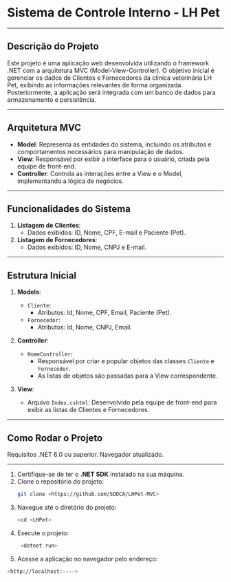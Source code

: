 # Sistema de Controle Interno - LH Pet

---

## Descrição do Projeto
Este projeto é uma aplicação web desenvolvida utilizando o framework .NET com a arquitetura MVC (Model-View-Controller). O objetivo inicial é gerenciar os dados de Clientes e Fornecedores da clínica veterinária LH Pet, exibindo as informações relevantes de forma organizada. Posteriormente, a aplicação será integrada com um banco de dados para armazenamento e persistência.

---

## Arquitetura MVC
- **Model**: Representa as entidades do sistema, incluindo os atributos e comportamentos necessários para manipulação de dados.
- **View**: Responsável por exibir a interface para o usuário, criada pela equipe de front-end.
- **Controller**: Controla as interações entre a View e o Model, implementando a lógica de negócios.

---

## Funcionalidades do Sistema
1. **Listagem de Clientes**:
   - Dados exibidos: ID, Nome, CPF, E-mail e Paciente (Pet).
2. **Listagem de Fornecedores**:
   - Dados exibidos: ID, Nome, CNPJ e E-mail.

---

## Estrutura Inicial
1. **Models**:
   - `Cliente`:
     - Atributos: Id, Nome, CPF, Email, Paciente (Pet).
   - `Fornecedor`:
     - Atributos: Id, Nome, CNPJ, Email.

2. **Controller**:
   - `HomeController`: 
     - Responsável por criar e popular objetos das classes `Cliente` e `Fornecedor`.
     - As listas de objetos são passadas para a View correspondente.

3. **View**:
   - Arquivo `Index.cshtml`: Desenvolvido pela equipe de front-end para exibir as listas de Clientes e Fornecedores.

---

## Como Rodar o Projeto

Requisitos
    .NET 6.0 ou superior.
    Navegador atualizado.

---

1. Certifique-se de ter o **.NET SDK** instalado na sua máquina.
2. Clone o repositório do projeto:
   ```bash
   git clone <https://github.com/SDDCA/LHPet-MVC>
   
3. Navegue até o diretório do projeto:
   ```bash
   <cd <LHPet>
   
4. Execute o projeto:
   ```bash
    <dotnet run>

6. Acesse a aplicação no navegador pelo endereço:
```bash
<http://localhost:---->



